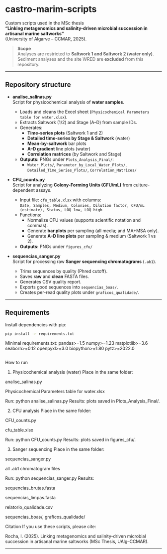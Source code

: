 # castro-marim-scripts

Custom scripts used in the MSc thesis  
**“Linking metagenomics and salinity-driven microbial succession in artisanal marine saltworks”**  
(University of Algarve – CCMAR, 2025).

> **Scope**  
> Analyses are restricted to **Saltwork 1 and Saltwork 2 (water only)**.  
> Sediment analyses and the site WRED are **excluded** from this repository.

---

## Repository structure

- **analise_salinas.py**  
  Script for physicochemical analysis of **water samples**.  
  - Loads and cleans the Excel sheet (`Physicochemical Parameters table for water.xlsx`).  
  - Extracts Saltwork (1/2) and Stage (A–D) from sample IDs.  
  - Generates:
    - **Time-series plots** (Saltwork 1 and 2)  
    - **Detailed time-series by Stage & Saltwork** (water)  
    - **Mean-by-saltwork** bar plots  
    - **A–D gradient** line plots (water)  
    - **Correlation matrices** (by Saltwork and Stage)  
  - **Outputs:** PNGs under `Plots_Analysis_Final/`:
    - `Water_Plots/`, `Parameter_by_Local_Water_Plots/`,  
      `Detailed_Time_Series_Plots/`, `Correlation_Matrices/`

- **CFU_counts.py**  
  Script for analyzing **Colony-Forming Units (CFU/mL)** from culture-dependent assays.  
  - Input file: `cfu_table.xlsx` with columns:  
    `Date, Samples, Medium, Colonies, Dilution factor, CFU/mL (estimate), Status, LOQ low, LOQ high`  
  - Functions:
    - Normalize CFU values (supports scientific notation and commas).  
    - Generate **bar plots** per sampling (all media; and MA+MSA only).  
    - Generate **A–D line plots** per sampling & medium (Saltwork 1 vs 2).  
  - **Outputs:** PNGs under `figures_cfu/`

- **sequencias_sanger.py**  
  Script for processing raw **Sanger sequencing chromatograms** (`.ab1`).  
  - Trims sequences by quality (Phred cutoff).  
  - Saves **raw** and **clean** FASTA files.  
  - Generates CSV quality report.  
  - Exports good sequences into `sequencias_boas/`.  
  - Creates per-read quality plots under `graficos_qualidade/`.

---

## Requirements

Install dependencies with pip:

```bash
pip install -r requirements.txt

```
Minimal requirements.txt:
pandas>=1.5
numpy>=1.23
matplotlib>=3.6
seaborn>=0.12
openpyxl>=3.0
biopython>=1.80
pytz>=2022.0
```
```
How to run
1) Physicochemical analysis (water)
Place in the same folder:

analise_salinas.py

Physicochemical Parameters table for water.xlsx

Run:
python analise_salinas.py
Results: plots saved in Plots_Analysis_Final/.

2) CFU analysis
Place in the same folder:

CFU_counts.py

cfu_table.xlsx

Run:
python CFU_counts.py
Results: plots saved in figures_cfu/.

3) Sanger sequencing
Place in the same folder:

sequencias_sanger.py

all .ab1 chromatogram files

Run:
python sequencias_sanger.py
Results:

sequencias_brutas.fasta

sequencias_limpas.fasta

relatorio_qualidade.csv

sequencias_boas/, graficos_qualidade/


Citation
If you use these scripts, please cite:

Rocha, I. (2025). Linking metagenomics and salinity-driven microbial succession in artisanal marine saltworks (MSc Thesis, UAlg–CCMAR).

---
